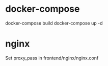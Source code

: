 # docker-compose

docker-compose build
docker-compose up -d

# nginx

Set proxy_pass in frontend/nginx/nginx.conf
